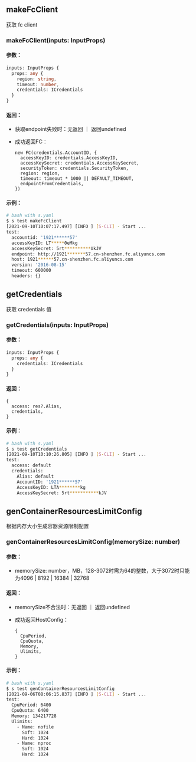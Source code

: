 ## makeFcClient

获取 fc client

### makeFcClient(inputs: InputProps)

#### 参数：

```typescript
inputs: InputProps {
  props: any {
    region: string,
    timeout: number,
    credentials: ICredentials
  }
}
```

#### 返回：

- 获取endpoint失败时：无返回 ｜ 返回undefined

- 成功返回FC：

  ```tsx
  new FC(credentials.AccountID, {
    accessKeyID: credentials.AccessKeyID,
    accessKeySecret: credentials.AccessKeySecret,
    securityToken: credentials.SecurityToken,
    region: region,
    timeout: timeout * 1000 || DEFAULT_TIMEOUT,
    endpointFromCredentials,
  })
  ```

#### 示例：

```bash
# bash with s.yaml
$ s test makeFcClient
[2021-09-10T10:07:17.497] [INFO ] [S-CLI] - Start ...
test:
  accountid: '1921******57'
  accessKeyID: LT*****0eMkg
  accessKeySecret: 5rt**********UkJV
  endpoint: http://1921*******57.cn-shenzhen.fc.aliyuncs.com
  host: 1921******57.cn-shenzhen.fc.aliyuncs.com
  version: '2016-08-15'
  timeout: 600000
  headers: {}
```



## getCredentials

获取 credentials 值

### getCredentials(inputs: InputProps)

#### 参数：

```typescript
inputs: InputProps {
  props: any {
    credentials: ICredentials
  }
}
```

#### 返回：

```tsx
{
  access: res?.Alias,
  credentials,
}
```

#### 示例：

```bash
# bash with s.yaml
$ s test getCredentials
[2021-09-10T10:10:26.805] [INFO ] [S-CLI] - Start ...
test:
  access: default
  credentials:
    Alias: default
    AccountID: '1921******57'
    AccessKeyID: LTA********kg
    AccessKeySecret: 5rt***********kJV
```



## genContainerResourcesLimitConfig

根据内存大小生成容器资源限制配置

### genContainerResourcesLimitConfig(memorySize: number)

#### 参数：

- memorySize: number，MB，128-3072时需为64的整数，大于3072时只能为4096 | 8192 | 16384 | 32768

#### 返回：

- memorySize不合法时：无返回 ｜ 返回undefined

- 成功返回HostConfig：

  ```tsx
  {
    CpuPeriod,
    CpuQuota,
    Memory,
    Ulimits,
  }
  ```

#### 示例：

```bash
# bash with s.yaml
$ s test genContainerResourcesLimitConfig
[2021-09-06T08:06:15.837] [INFO ] [S-CLI] - Start ...
test:
  CpuPeriod: 6400
  CpuQuota: 6400
  Memory: 134217728
  Ulimits:
    - Name: nofile
      Soft: 1024
      Hard: 1024
    - Name: nproc
      Soft: 1024
      Hard: 1024
```

